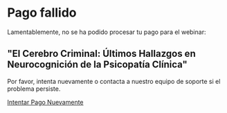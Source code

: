 <!DOCTYPE html>
<html lang="es">
<head>
  <meta charset="UTF-8">
</head>
<body>
  <div class="container">
    <h1>Pago fallido</h1>
    <p>Lamentablemente, no se ha podido procesar tu pago para el webinar:</p>
    <h2>"El Cerebro Criminal: Últimos Hallazgos en Neurocognición de la Psicopatía Clínica"</h2>
    <p>Por favor, intenta nuevamente o contacta a nuestro equipo de soporte si el problema persiste.</p>
    <a class="button" href="https://www.tuwebinar.cl/pago" target="_blank">Intentar Pago Nuevamente</a>
  </div>
</body>
</html>
